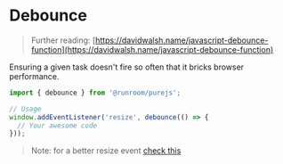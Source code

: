 # Debounce

> Further reading: [https://davidwalsh.name/javascript-debounce-function](https://davidwalsh.name/javascript-debounce-function)

Ensuring a given task doesn't fire so often that it bricks browser performance.

```javascript
import { debounce } from '@runroom/purejs';

// Usage
window.addEventListener('resize', debounce(() => {
  // Your awesome code
}));
```
> Note: for a better resize event [check this](./events.md)
